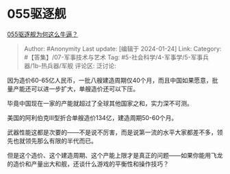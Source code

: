 # 055驱逐舰
[055驱逐舰为何这么牛逼？](https://www.zhihu.com/question/639713963/answer/3373829228)

> Author: #Anonymity
> Last update: [编辑于 2024-01-24]
> Link:
> Category: #【答集】/07-军事技术与艺术
> Tag: #5-社会科学/4-军事学/5-军事兵器/1b-热兵器/军舰
> 评论区:
> 泛讨论:

因为造价60-65亿人民币，一批八艘建造周期仅40个月，而且中国如果愿意，批量产能还可以进一步扩大，单艘造价还可以下压。

毕竟中国现在一家的产能就超过了全球其他国家之和，实力深不可测。

美国的阿利伯克III型折合单艘造价134亿，建造周期50-60个月。

武器性能这都是次要的——不是说不厉害，而是说第一流的水平大家都差不多，领先也就领先那么有限的半代而已。

但是这个造价、这个建造周期、这个产能上限才是真正的问题——如果你能用飞龙的造价和产量出大和舰，还谈什么游戏的平衡性和操作技巧？